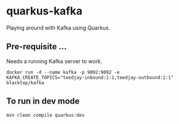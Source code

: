 # quarkus-kafka
Playing around with Kafka using Quarkus.

## Pre-requisite ...
Needs a running Kafka server to work.
```
docker run -d --name kafka -p 9092:9092 -e KAFKA_CREATE_TOPICS="teedjay-inbound:1:1,teedjay-outbound:1:1" blacktop/kafka
```

## To run in dev mode
```
mvn clean compile quarkus:dev
```
